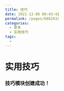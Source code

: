 ```yaml
---
title: 技巧
date: 2021-12-06 00:43:42
permalink: /pages/686283/
categories:
  - 更多
  - 实用技巧
tags:
  - 
---
```

# 实用技巧

### 技巧模块创建成功！

